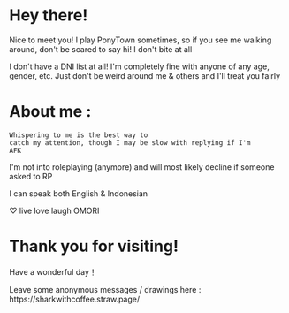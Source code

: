 # Hey there!
<p>Nice to meet you! I play PonyTown sometimes, so if you see me walking around, don't be scared to say hi! I don't bite at all</p>
<p>I don't have a DNI list at all! I'm completely fine with anyone of any age, gender, etc. Just don't be weird around me & others and I'll treat you fairly</p>

# About me :
<code style="color : name_color">Whispering to me is the best way to catch my attention, though I may be slow with replying if I'm AFK</code>
<p>I'm not into roleplaying (anymore) and will most likely decline if someone asked to RP</p>
<p>I can speak both English & Indonesian
<p>♡ live love laugh OMORI

# Thank you for visiting!
<p>Have a wonderful day！</p>
<p>Leave some anonymous messages / drawings here : https://sharkwithcoffee.straw.page/</p>
